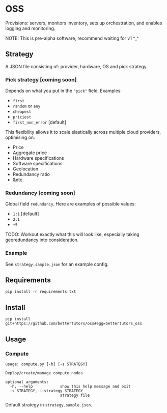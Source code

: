 OSS
===

Provisions: servers, monitors inventory, sets up orchestration, and enables logging and monitoring.

NOTE: This is pre-alpha software, recommend waiting for v1 ^_^

## Strategy

A JSON file consisting of: provider, hardware, OS and pick strategy.

### Pick strategy [coming soon]

Depends on what you put in the `"pick"` field. Examples:

  - `first`
  - `random` or `any`
  - `cheapest`
  - `priciest`
  - `first_non_error` [default]

This flexibility allows it to scale elastically across multiple cloud providers, optimising on:

  - Price
  - Aggregate price
  - Hardware specifications
  - Software specifications
  - Geolocation
  - Redundancy ratio
  - &etc.

### Redundancy [coming soon]

Global field `redundancy`. Here are examples of possible values:

  - `1:1` [default]
  - `2:1`
  - `+5`

TODO: Workout exactly what this will look like, especially taking georedundancy into consideration.

### Example

See `strategy.sample.json` for an example config.

## Requirements

    pip install -r requirements.txt

## Install

    pip install git+https://github.com/bettertutors/oss#egg=bettertutors_oss

## Usage

### Compute

    usage: compute.py [-h] [-s STRATEGY]
    
    Deploy/create/manage compute nodes
    
    optional arguments:
      -h, --help            show this help message and exit
      -s STRATEGY, --strategy STRATEGY
                            strategy file

Default strategy in `strategy.sample.json`.